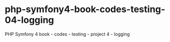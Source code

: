 # php-symfony4-book-codes-testing-04-logging
PHP Symfony 4 book - codes - testing - project 4 - logging
